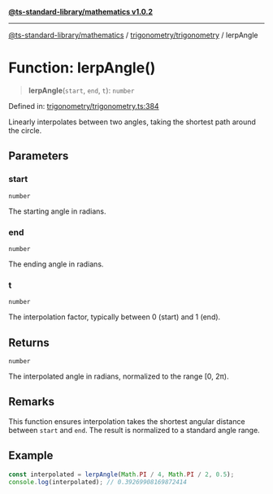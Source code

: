 [**@ts-standard-library/mathematics v1.0.2**](../../../README.md)

***

[@ts-standard-library/mathematics](../../../README.md) / [trigonometry/trigonometry](../README.md) / lerpAngle

# Function: lerpAngle()

> **lerpAngle**(`start`, `end`, `t`): `number`

Defined in: [trigonometry/trigonometry.ts:384](https://github.com/gabaudette/ts-stdlib/blob/4a412e6fb273dc9fcab54b84c05921f52dac4b3f/packages/mathematics/src/trigonometry/trigonometry.ts#L384)

Linearly interpolates between two angles, taking the shortest path around the circle.

## Parameters

### start

`number`

The starting angle in radians.

### end

`number`

The ending angle in radians.

### t

`number`

The interpolation factor, typically between 0 (start) and 1 (end).

## Returns

`number`

The interpolated angle in radians, normalized to the range [0, 2π).

## Remarks

This function ensures interpolation takes the shortest angular distance between `start` and `end`.
The result is normalized to a standard angle range.

## Example

```typescript
const interpolated = lerpAngle(Math.PI / 4, Math.PI / 2, 0.5);
console.log(interpolated); // 0.39269908169872414
```
